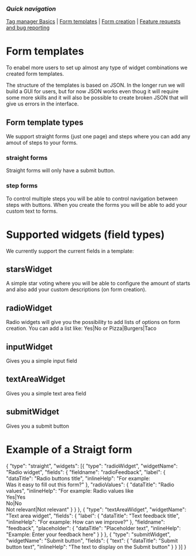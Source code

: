 ### *Quick navigation*

[Tag manager Basics](./tag-manager-basics.md) | [Form templates](./form-templates.md) | [Form creation](./form-creation.md) | [Feature requests and bug reporting](./feature-requests-and-bug-reporting.md)

# Form templates
To enabel more users to set up almost any type of widget combinations we created form templates.

The structure of the templates is based on JSON.
In the longer run we will build a GUI for users, but for now JSON works even thoug it will require some more skills and it will also be possible to create broken JSON that will give us errors in the interface.

 
## Form template types
We support straight forms (just one page) and steps where you can add any amout of steps to your forms.

### straight forms
Straight forms will only have a submit button.

### step forms
To control multiple steps you will be able to control navigation between steps with buttons.
When you create the forms you will be able to add your custom text to forms.

# Supported widgets (field types) 

We currently support the current fields in a template:
## starsWidget
A simple star voting where you will be able to configure the amount of starts and also add your custom descriptions (on form creation).

## radioWidget
Radio widgets will give you the possibility to add lists of options on form creation. 
You can add a list like:
Yes|No 
or
Pizza|Burgers|Taco


## inputWidget
Gives you a simple input field


## textAreaWidget
Gives you a simple text area field


## submitWidget
Gives you a submit button


# Example of a Straigt form

{
    "type": "straight",
    "widgets": [{
        "type": "radioWidget",
        "widgetName": "Radio widget",
        "fields": {
            "fieldname": "radioFeedback",
            "label": {
                "dataTitle": "Radio buttons title",
                "inlineHelp": "For example: <br> Was it easy to fill out this form?"
            },
            "radioValues": {
                "dataTitle": "Radio values",
                "inlineHelp": "For example: Radio values like <br>Yes|Yes<br>No|No<br>Not relevant|Not relevant"
            }
        }
    },
    {
        "type": "textAreaWidget",
        "widgetName": "Text area widget",
        "fields": {
            "label": {
                "dataTitle": "Text feedback title",
                "inlineHelp": "For example: How can we improve?"
            },
            "fieldname": "feedback",
            "placeholder": {
                "dataTitle": "Placeholder text",
                "inlineHelp": "Example: Enter your feedback here"
            }
        }
    }, {
        "type": "submitWidget",
        "widgetName": "Submit button",
        "fields": {
            "text": {
                "dataTitle": "Submit button text",
                "inlineHelp": "The text to display on the Submit button"
            }
        }
    }]
}


